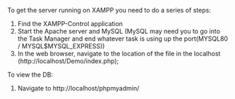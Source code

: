 
To get the server running on XAMPP you need to do a series of steps:

1) Find the XAMPP-Control application
2) Start the Apache server and MySQL (MySQL may need you to go into the Task Manager and end whatever task is using up the port(MYSQL80 / MYSQL$MYSQL_EXPRESS))
3) In the web browser, navigate to the location of the file in the localhost (http://localhost/Demo/index.php);

To view the DB:

1) Navigate to http://localhost/phpmyadmin/